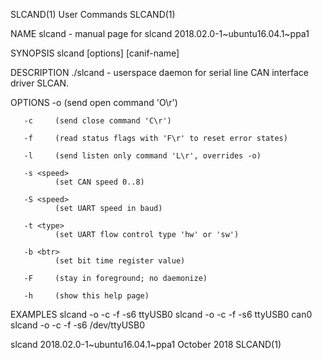 SLCAND(1)                                                          User Commands                                                         SLCAND(1)

NAME
       slcand - manual page for slcand 2018.02.0-1~ubuntu16.04.1~ppa1

SYNOPSIS
       slcand [options] <tty> [canif-name]

DESCRIPTION
       ./slcand - userspace daemon for serial line CAN interface driver SLCAN.

OPTIONS
       -o     (send open command 'O\r')

       -c     (send close command 'C\r')

       -f     (read status flags with 'F\r' to reset error states)

       -l     (send listen only command 'L\r', overrides -o)

       -s <speed>
              (set CAN speed 0..8)

       -S <speed>
              (set UART speed in baud)

       -t <type>
              (set UART flow control type 'hw' or 'sw')

       -b <btr>
              (set bit time register value)

       -F     (stay in foreground; no daemonize)

       -h     (show this help page)

EXAMPLES
       slcand -o -c -f -s6 ttyUSB0 slcand -o -c -f -s6 ttyUSB0 can0 slcand -o -c -f -s6 /dev/ttyUSB0

slcand 2018.02.0-1~ubuntu16.04.1~ppa1                              October 2018                                                          SLCAND(1)
